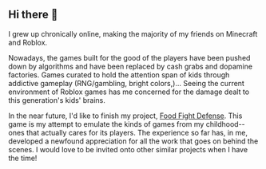 ## Hi there 👋

<!-- The ability to participate in an online community from a young age inspired myself to see the best in -->
I grew up chronically online, making the majority of my friends on Minecraft and Roblox. 

Nowadays, the games built for the good of the players have been pushed down by algorithms and have been replaced by cash grabs and dopamine factories. Games curated to hold the attention span of kids through addictive gameplay (RNG/gambling, bright colors,)... Seeing the current environment of Roblox games has me concerned for the damage dealt to this generation's kids' brains.
<!--Currently, I'm a student at UIC (ideally) looking to get into the video game production industry. C++ is my strong suit but I'm also learning Luau on the side
in preparation for making one of my first games!-->

In the near future, I'd like to finish my project, [Food Fight Defense](https://github.com/jignacio1299/Food-Fight-Defense). This game is my attempt to emulate the kinds of games from my childhood--ones that actually cares for its players. The experience so far has, in me, developed a newfound appreciation for all the work that goes on behind the scenes. I would love to be invited onto other similar projects when I have the time!


<!--
**jignacio1299/jignacio1299** is a ✨ _special_ ✨ repository because its `README.md` (this file) appears on your GitHub profile.

Here are some ideas to get you started:


- 🌱 I’m currently learning ...
- 👯 I’m looking to collaborate on ...
- 🤔 I’m looking for help with ...
- 💬 Ask me about ...
- 📫 How to reach me: ...
- 😄 Pronouns: ...
- ⚡ Fun fact: ...
-->

